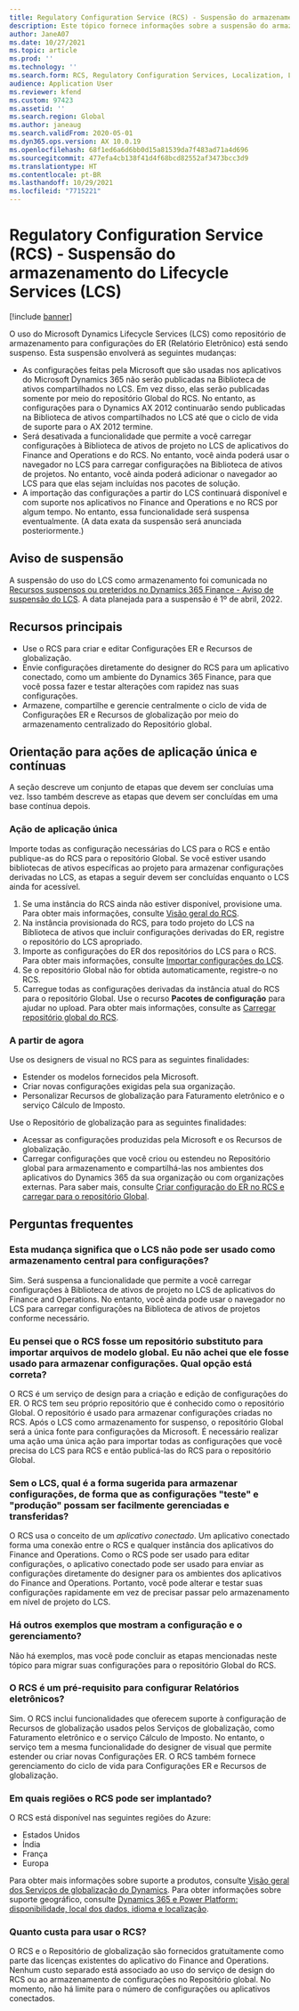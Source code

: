 ```yaml
---
title: Regulatory Configuration Service (RCS) - Suspensão do armazenamento do Lifecycle Services (LCS)
description: Este tópico fornece informações sobre a suspensão do armazenamento do Microsoft Dynamics Lifecycle Services (LCS) que foi planejada como parte da distribuição do repositório global do Regulatory Configuration Service (RCS).
author: JaneA07
ms.date: 10/27/2021
ms.topic: article
ms.prod: ''
ms.technology: ''
ms.search.form: RCS, Regulatory Configuration Services, Localization, LCS storage, LCS storage deprecation
audience: Application User
ms.reviewer: kfend
ms.custom: 97423
ms.assetid: ''
ms.search.region: Global
ms.author: janeaug
ms.search.validFrom: 2020-05-01
ms.dyn365.ops.version: AX 10.0.19
ms.openlocfilehash: 68f1ed6a6d6bb0d15a81539da7f483ad71a4d696
ms.sourcegitcommit: 477efa4cb138f41d4f68bcd82552af3473bcc3d9
ms.translationtype: HT
ms.contentlocale: pt-BR
ms.lasthandoff: 10/29/2021
ms.locfileid: "7715221"
---
```

# <a name="regulatory-configuration-service-rcs--lifecycle-services-lcs-storage-deprecation"></a>Regulatory Configuration Service (RCS) - Suspensão do armazenamento do Lifecycle Services (LCS)

[!include [banner](../includes/banner.md)]

O uso do Microsoft Dynamics Lifecycle Services (LCS) como repositório de armazenamento para configurações do ER (Relatório Eletrônico) está sendo suspenso. Esta suspensão envolverá as seguintes mudanças:

- As configurações feitas pela Microsoft que são usadas nos aplicativos do Microsoft Dynamics 365 não serão publicadas na Biblioteca de ativos compartilhados no LCS. Em vez disso, elas serão publicadas somente por meio do repositório Global do RCS. No entanto, as configurações para o Dynamics AX 2012 continuarão sendo publicadas na Biblioteca de ativos compartilhados no LCS até que o ciclo de vida de suporte para o AX 2012 termine.
- Será desativada a funcionalidade que permite a você carregar configurações à Biblioteca de ativos de projeto no LCS de aplicativos do Finance and Operations e do RCS. No entanto, você ainda poderá usar o navegador no LCS para carregar configurações na Biblioteca de ativos de projetos. No entanto, você ainda poderá adicionar o navegador ao LCS para que elas sejam incluídas nos pacotes de solução.
- A importação das configurações a partir do LCS continuará disponível e com suporte nos aplicativos no Finance and Operations e no RCS por algum tempo. No entanto, essa funcionalidade será suspensa eventualmente. (A data exata da suspensão será anunciada posteriormente.)

## <a name="deprecation-notice"></a>Aviso de suspensão

A suspensão do uso do LCS como armazenamento foi comunicada no [Recursos suspensos ou preteridos no Dynamics 365 Finance - Aviso de suspensão do LCS](../get-started/removed-deprecated-features-finance.md#features-removed-or-deprecated-in-the-finance-10017-release). A data planejada para a suspensão é 1º de abril, 2022.

## <a name="key-features"></a>Recursos principais

- Use o RCS para criar e editar Configurações ER e Recursos de globalização.
- Envie configurações diretamente do designer do RCS para um aplicativo conectado, como um ambiente do Dynamics 365 Finance, para que você possa fazer e testar alterações com rapidez nas suas configurações.
- Armazene, compartilhe e gerencie centralmente o ciclo de vida de Configurações ER e Recursos de globalização por meio do armazenamento centralizado do Repositório global.

## <a name="guidance-for-one-time-and-ongoing-actions"></a>Orientação para ações de aplicação única e contínuas

A seção descreve um conjunto de etapas que devem ser concluías uma vez. Isso também descreve as etapas que devem ser concluídas em uma base contínua depois.

### <a name="one-time-action"></a>Ação de aplicação única

Importe todas as configuração necessárias do LCS para o RCS e então publique-as do RCS para o repositório Global. Se você estiver usando bibliotecas de ativos específicas ao projeto para armazenar configurações derivadas no LCS, as etapas a seguir devem ser concluídas enquanto o LCS ainda for acessível.

1. Se uma instância do RCS ainda não estiver disponível, provisione uma. Para obter mais informações, consulte [Visão geral do RCS](rcs-overview.md).
2. Na instância provisionada do RCS, para todo projeto do LCS na Biblioteca de ativos que incluir configurações derivadas do ER, registre o repositório do LCS apropriado.
3. Importe as configurações do ER dos repositórios do LCS para o RCS. Para obter mais informações, consulte [Importar configurações do LCS](../../dev-itpro/analytics/tasks/er-import-configuration-lifecycle-services.md).
4. Se o repositório Global não for obtida automaticamente, registre-o no RCS.
5. Carregue todas as configurações derivadas da instância atual do RCS para o repositório Global. Use o recurso **Pacotes de configuração** para ajudar no upload. Para obter mais informações, consulte as [Carregar repositório global do RCS](rcs-global-repo-upload.md).

### <a name="going-forward"></a>A partir de agora

Use os designers de visual no RCS para as seguintes finalidades:

- Estender os modelos fornecidos pela Microsoft.
- Criar novas configurações exigidas pela sua organização.
- Personalizar Recursos de globalização para Faturamento eletrônico e o serviço Cálculo de Imposto.

Use o Repositório de globalização para as seguintes finalidades:

- Acessar as configurações produzidas pela Microsoft e os Recursos de globalização.
- Carregar configurações que você criou ou estendeu no Repositório global para armazenamento e compartilhá-las nos ambientes dos aplicativos do Dynamics 365 da sua organização ou com organizações externas. Para saber mais, consulte [Criar configuração do ER no RCS e carregar para o repositório Global](rcs-global-repo-upload.md).

## <a name="frequently-asked-questions"></a>Perguntas frequentes

### <a name="does-this-change-mean-that-lcs-cant-be-used-as-central-storage-for-configurations"></a>Esta mudança significa que o LCS não pode ser usado como armazenamento central para configurações?

Sim. Será suspensa a funcionalidade que permite a você carregar configurações à Biblioteca de ativos de projeto no LCS de aplicativos do Finance and Operations. No entanto, você ainda pode usar o navegador no LCS para carregar configurações na Biblioteca de ativos de projetos conforme necessário.

### <a name="i-thought-that-rcs-was-a-replacement-repository-for-importing-global-template-files-i-didnt-think-that-its-used-to-store-configurations-which-is-correct"></a>Eu pensei que o RCS fosse um repositório substituto para importar arquivos de modelo global. Eu não achei que ele fosse usado para armazenar configurações. Qual opção está correta?

O RCS é um serviço de design para a criação e edição de configurações do ER. O RCS tem seu próprio repositório que é conhecido como o repositório Global. O repositório é usado para armazenar configurações criadas no RCS. Após o LCS como armazenamento for suspenso, o repositório Global será a única fonte para configurações da Microsoft. É necessário realizar uma ação uma única ação para importar todas as configurações que você precisa do LCS para RCS e então publicá-las do RCS para o repositório Global.

### <a name="without-lcs-what-is-the-suggested-way-to-store-configurations-so-that-test-and-production-configurations-can-easily-be-managed-and-transferred"></a>Sem o LCS, qual é a forma sugerida para armazenar configurações, de forma que as configurações "teste" e "produção" possam ser facilmente gerenciadas e transferidas?

O RCS usa o conceito de um *aplicativo conectado*. Um aplicativo conectado forma uma conexão entre o RCS e qualquer instância dos aplicativos do Finance and Operations. Como o RCS pode ser usado para editar configurações, o aplicativo conectado pode ser usado para enviar as configurações diretamente do designer para os ambientes dos aplicativos do Finance and Operations. Portanto, você pode alterar e testar suas configurações rapidamente em vez de precisar passar pelo armazenamento em nível de projeto do LCS.

### <a name="are-there-any-examples-that-show-the-setup-and-management"></a>Há outros exemplos que mostram a configuração e o gerenciamento?

Não há exemplos, mas você pode concluir as etapas mencionadas neste tópico para migrar suas configurações para o repositório Global do RCS.

### <a name="is-rcs-a-prerequisite-to-configure-electronic-reporting"></a>O RCS é um pré-requisito para configurar Relatórios eletrônicos?

Sim. O RCS inclui funcionalidades que oferecem suporte à configuração de Recursos de globalização usados pelos Serviços de globalização, como Faturamento eletrônico e o serviço Cálculo de Imposto. No entanto, o serviço tem a mesma funcionalidade do designer de visual que permite estender ou criar novas Configurações ER. O RCS também fornece gerenciamento do ciclo de vida para Configurações ER e Recursos de globalização.

### <a name="which-regions-can-rcs-be-deployed-in"></a>Em quais regiões o RCS pode ser implantado?

O RCS está disponível nas seguintes regiões do Azure:

- Estados Unidos
- Índia
- França
- Europa

Para obter mais informações sobre suporte a produtos, consulte [Visão geral dos Serviços de globalização do Dynamics](globalization-services-overview.md). Para obter informações sobre suporte geográfico, consulte [Dynamics 365 e Power Platform: disponibilidade, local dos dados, idioma e localização](https://aka.ms/rcs/D365Productavailabilityguide).

### <a name="whats-the-cost-of-using-rcs"></a>Quanto custa para usar o RCS?

O RCS e o Repositório de globalização são fornecidos gratuitamente como parte das licenças existentes do aplicativo do Finance and Operations. Nenhum custo separado está associado ao uso do serviço de design do RCS ou ao armazenamento de configurações no Repositório global. No momento, não há limite para o número de configurações ou aplicativos conectados.

